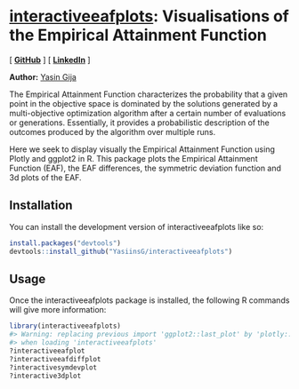 
<!-- README.md is generated from README.Rmd. Please edit that file -->

# <u>interactiveeafplots</u>: Visualisations of the Empirical Attainment Function

<!-- badges: start -->

\[ [**GitHub**](https://github.com/YasiinsG) \] \[
[**LinkedIn**](https://www.linkedin.com/in/yasinsg/) \]

**Author:** [Yasin Gija](https://www.linkedin.com/in/yasinsg/)
<!-- badges: end -->

The Empirical Attainment Function characterizes the probability that a
given point in the objective space is dominated by the solutions
generated by a multi-objective optimization algorithm after a certain
number of evaluations or generations. Essentially, it provides a
probabilistic description of the outcomes produced by the algorithm over
multiple runs.

Here we seek to display visually the Empirical Attainment Function using
Plotly and ggplot2 in R. This package plots the Empirical Attainment
Function (EAF), the EAF differences, the symmetric deviation function
and 3d plots of the EAF.

## Installation

You can install the development version of interactiveeafplots like so:

``` r
install.packages("devtools")
devtools::install_github("YasiinsG/interactiveeafplots")
```

## Usage

Once the interactiveeafplots package is installed, the following R
commands will give more information:

``` r
library(interactiveeafplots)
#> Warning: replacing previous import 'ggplot2::last_plot' by 'plotly::last_plot'
#> when loading 'interactiveeafplots'
?interactiveeafplot
?interactiveeafdiffplot
?interactivesymdevplot
?interactive3dplot
```
